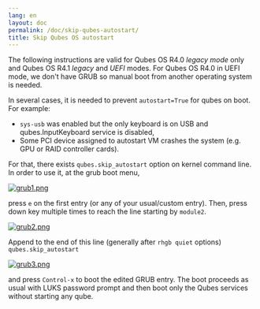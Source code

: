 ```yaml
---
lang: en
layout: doc
permalink: /doc/skip-qubes-autostart/
title: Skip Qubes OS autostart
---
```


The following instructions are valid for Qubes OS R4.0 *legacy mode* only and Qubes OS R4.1 *legacy* and *UEFI* modes. For Qubes OS R4.0 in UEFI mode, we don't have GRUB so manual boot from another operating system is needed.

In several cases, it is needed to prevent `autostart=True` for qubes on boot. For example:

* `sys-usb` was enabled but the only keyboard is on USB and qubes.InputKeyboard service is disabled,
* Some PCI device assigned to autostart VM crashes the system (e.g. GPU or RAID controller cards).

For that, there exists `qubes.skip_autostart` option on kernel command line. In order to use it, at the grub boot menu,

[![grub1.png](/attachment/doc/grub1.png)](/attachment/doc/grub1.png)

press `e` on the first entry (or any of your usual/custom entry). Then, press down key multiple times to reach the line starting by `module2`.

[![grub2.png](/attachment/doc/grub2.png)](/attachment/doc/grub2.png)

Append to the end of this line (generally after `rhgb quiet` options) `qubes.skip_autostart`

[![grub3.png](/attachment/doc/grub3.png)](/attachment/doc/grub3.png)

and press `Control-x` to boot the edited GRUB entry. The boot proceeds as usual with LUKS password prompt and then boot only the Qubes services without starting any qube.

